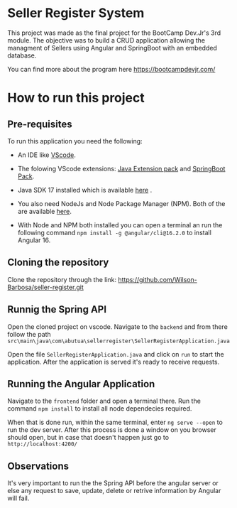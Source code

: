 # Seller Register System

This project was made as the final project for the BootCamp Dev.Jr's 3rd module. The objective was to build a CRUD application allowing the managment of Sellers using Angular and SpringBoot with an embedded database.

You can find more about the program here https://bootcampdevjr.com/

# How to run this project

## Pre-requisites
To run this application you need the following:

- An IDE like [VScode](https://code.visualstudio.com).

- The folowing VScode extensions: [Java Extension pack](https://marketplace.visualstudio.com/items?itemName=vscjava.vscode-java-pack) and [SpringBoot Pack](https://marketplace.visualstudio.com/items?itemName=vmware.vscode-boot-dev-pack).

- Java SDK 17 installed which is available [here](https://www.oracle.com/java/technologies/javase/jdk17-archive-downloads.html) .

- You also need NodeJs and Node Package Manager (NPM). Both of the are available [here](https://nodejs.org/en/download/current).

- With Node and NPM both installed you can open a terminal an run the following command `npm install -g @angular/cli@16.2.0` to install Angular 16.

## Cloning the repository
Clone the repository through the link: https://github.com/Wilson-Barbosa/seller-register.git

## Runnig the Spring API

Open the cloned project on vscode. Navigate to the `backend` and from there follow the path `src\main\java\com\abutua\sellerregister\SellerRegisterApplication.java`

Open the file `SellerRegisterApplication.java` and click on `run` to start the application. After the application is served it's ready to receive requests.
 
## Running the Angular Application
Navigate to the `frontend` folder and open a terminal there. Run the command `npm install` to install all node dependecies required.

When that is done run, within the same terminal, enter `ng serve --open` to run the dev server. After this process is done a window on you browser should open, but in case that doesn't happen just go to `http://localhost:4200/`

## Observations
It's very important to run the the Spring API before the angular server or else any request to save, update, delete or retrive information by Angular will fail.
